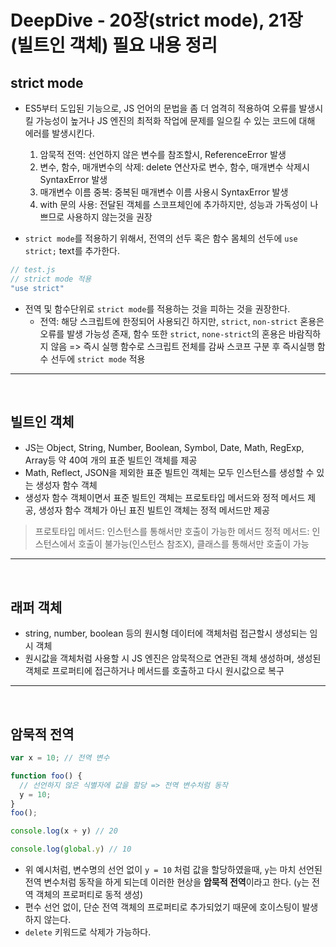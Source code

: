 # DeepDive - 20장(strict mode), 21장(빌트인 객체) 필요 내용 정리

## strict mode

- ES5부터 도입된 기능으로, JS 언어의 문법을 좀 더 엄격히 적용하여 오류를 발생시킬 가능성이 높거나 JS 엔진의 최적화 작업에 문제를 일으킬 수 있는 코드에 대해 에러를 발생시킨다.
    1. 암묵적 전역: 선언하지 않은 변수를 참조할시, ReferenceError 발생
    2. 변수, 함수, 매개변수의 삭제: delete 연산자로 변수, 함수, 매개변수 삭제시 SyntaxError 발생
    3. 매개변수 이름 중복: 중복된 매개변수 이름 사용시 SyntaxError 발생
    4. with 문의 사용: 전달된 객체를 스코프체인에 추가하지만, 성능과 가독성이 나쁘므로 사용하지 않는것을 권장


- `strict mode`를 적용하기 위해서, 전역의 선두 혹은 함수 몸체의 선두에 `use strict;` text를 추가한다. 
  
``` javascript
// test.js
// strict mode 적용
"use strict"

```
- 전역 및 함수단위로 `strict mode`를 적용하는 것을 피하는 것을 권장한다.
  - 전역: 해당 스크립트에 한정되어 사용되긴 하지만, `strict`, `non-strict` 혼용은 오류를 발생 가능성 존재, 함수 또한  `strict`, `none-strict`의 혼용은 바람직하지 않음  => 즉시 실행 함수로 스크립트 전체를 감싸 스코프 구분 후 즉시실행 함수 선두에 `strict mode` 적용

---
<br/>

## 빌트인 객체

- JS는 Object, String, Number, Boolean, Symbol, Date, Math, RegExp, Array등 약 40여 개의 표준 빌트인 객체를 제공
- Math, Reflect, JSON을 제외한 표준 빌트인 객체는 모두 인스턴스를 생성할 수 있는 생성자 함수 객체
- 생성자 함수 객체이면서 표준 빌트인 객체는 프로토타입 메서드와 정적 메서드 제공, 생성자 함수 객체가 아닌 표진 빌트인 객체는 정적 메서드만 제공
 > 프로토타입 메서드: 인스턴스를 통해서만 호출이 가능한 메서드
 > 정적 메서드: 인스턴스에서 호출이 불가능(인스턴스 참조X), 클래스를 통해서만 호출이 가능

 ---
<br/>

## 래퍼 객체

- string, number, boolean 등의 원시형 데이터에 객체처럼 접근할시 생성되는 임시 객체
- 원시값을 객체처럼 사용할 시 JS 엔진은 암묵적으로 연관된 객체 생성하며, 생성된 객체로 프로퍼티에 접근하거나 메서드를 호출하고 다시 원시값으로 복구

 ---
<br/>

## 암묵적 전역

``` javascript
var x = 10; // 전역 변수

function foo() {
  // 선언하지 않은 식별자에 값을 할당 => 전역 변수처럼 동작
  y = 10;
}
foo();

console.log(x + y) // 20 

console.log(global.y) // 10 
```

- 위 예시처럼, 변수명의 선언 없이 `y = 10` 처럼 값을 할당하였을때, `y`는 마치 선언된 전역 변수처럼 동작을 하게 되는데 이러한 현상을 **암묵적 전역**이라고 한다. (`y`는 전역 객체의 프로퍼티로 동적 생성) 
- 편수 선언 없이, 단순 전역 객체의 프로퍼티로 추가되었기 때문에 호이스팅이 발생하지 않는다.
- `delete` 키워드로 삭제가 가능하다.